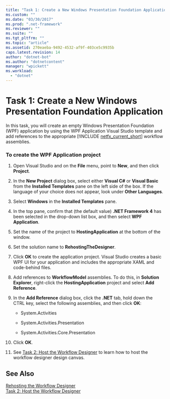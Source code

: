 ```yaml
---
title: "Task 1: Create a New Windows Presentation Foundation Application"
ms.custom: ""
ms.date: "03/30/2017"
ms.prod: ".net-framework"
ms.reviewer: ""
ms.suite: ""
ms.tgt_pltfrm: ""
ms.topic: "article"
ms.assetid: 270eaeba-9492-4532-af9f-403ce5c9935b
caps.latest.revision: 14
author: "dotnet-bot"
ms.author: "dotnetcontent"
manager: "wpickett"
ms.workload: 
  - "dotnet"
---
```

# Task 1: Create a New Windows Presentation Foundation Application
In this task, you will create an empty Windows Presentation Foundation (WPF) application by using the WPF Application Visual Studio template and add references to the appropriate [!INCLUDE [netfx_current_short](../../../includes/netfx-current-short-md.md)] workflow assemblies.  
  
### To create the WPF Application project  
  
1.  Open Visual Studio and on the **File** menu, point to **New**, and then click **Project**.  
  
2.  In the **New Project** dialog box, select either **Visual C#** or **Visual Basic** from the **Installed Templates** pane on the left side of the box. If the language of your choice does not appear, look under **Other Languages**.  
  
3.  Select **Windows** in the **Installed Templates** pane.  
  
4.  In the top pane, confirm that (the default value) **.NET Framework 4** has been selected in the drop-down list box, and then select **WPF Application**.  
  
5.  Set the name of the project to **HostingApplication** at the bottom of the window.  
  
6.  Set the solution name to **RehostingTheDesigner**.  
  
7.  Click **OK** to create the application project. Visual Studio creates a basic WPF UI for your application and includes the appropriate XAML and code-behind files.  
  
8.  Add references to **WorkflowModel** assemblies. To do this, in **Solution Explorer**, right-click the **HostingApplication** project and select **Add Reference**.  
  
9. In the **Add Reference** dialog box, click the **.NET** tab, hold down the CTRL key, select the following assemblies, and then click **OK**:  
  
    -   System.Activities  
  
    -   System.Activities.Presentation  
  
    -   System.Activities.Core.Presentation  
  
10. Click **OK**.  
  
11. See [Task 2: Host the Workflow Designer](../../../docs/framework/windows-workflow-foundation/task-2-host-the-workflow-designer.md) to learn how to host the workflow designer design canvas.  
  
## See Also  
 [Rehosting the Workflow Designer](../../../docs/framework/windows-workflow-foundation/rehosting-the-workflow-designer.md)  
 [Task 2: Host the Workflow Designer](../../../docs/framework/windows-workflow-foundation/task-2-host-the-workflow-designer.md)
